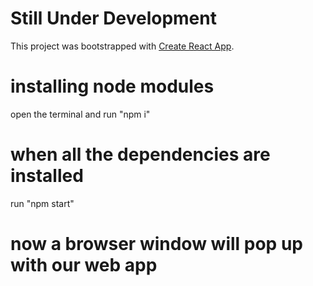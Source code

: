 # Still Under Development


This project was bootstrapped with [Create React App](https://github.com/facebook/create-react-app).

# installing node modules

open the terminal and run "npm i"

# when all the dependencies are installed 

run "npm start"

# now a browser window will pop up with our web app
